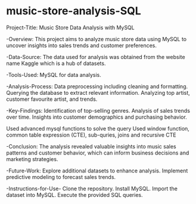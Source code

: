 # music-store-analysis-SQL

Project-Title:
Music Store Data Analysis with MySQL

-Overview:
This project aims to analyze music store data using MySQL to uncover insights into sales trends and customer preferences.

-Data-Source:
The data used for analysis was obtained from the website name Kaggle which is a hub of datasets.

-Tools-Used:
MySQL for data analysis.

-Analysis-Process:
Data preprocessing including cleaning and formatting.
Querying the database to extract relevant information.
Analyzing top artist, customer favourite artist, and trends.

-Key-Findings:
Identification of top-selling genres.
Analysis of sales trends over time.
Insights into customer demographics and purchasing behavior.

Used advanced mysql functions to solve the query 
Used window function, common table expression (CTE), sub-quries, joins and recursive CTE

-Conclusion:
The analysis revealed valuable insights into music sales patterns and customer behavior, which can inform business decisions and marketing strategies.

-Future-Work:
Explore additional datasets to enhance analysis.
Implement predictive modeling to forecast sales trends.

-Instructions-for-Use-
Clone the repository.
Install MySQL.
Import the dataset into MySQL.
Execute the provided SQL queries.

